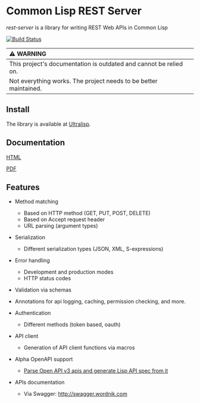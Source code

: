 Common Lisp REST Server
=======================

*rest-server* is a library for writing REST Web APIs in Common Lisp

[![Build Status](https://travis-ci.org/mmontone/cl-rest-server.svg?branch=master)](https://travis-ci.org/mmontone/cl-rest-server)

| :warning: WARNING                                                 |
|:------------------------------------------------------------------|
| This project's documentation is outdated and cannot be relied on. |
| Not everything works. The project needs to be better maintained.  |


## Install

The library is available at [Ultralisp](https://ultralisp.org).

## Documentation

[HTML](http://mmontone.github.io/cl-rest-server/doc/build/html)

[PDF](http://mmontone.github.io/cl-rest-server/doc/build/latex/CommonLispRESTServer.pdf)

## Features

* Method matching
  - Based on HTTP method (GET, PUT, POST, DELETE)
  - Based on Accept request header
  - URL parsing (argument types)

* Serialization
  - Different serialization types (JSON, XML, S-expressions)

* Error handling
  - Development and production modes
  - HTTP status codes

* Validation via schemas

* Annotations for api logging, caching, permission checking, and more.

* Authentication
  - Different methods (token based, oauth)

* API client
  - Generation of API client functions via macros
  
* Alpha OpenAPI support
  - [Parse Open API v3 apis and generate Lisp API spec from it](test/openapi.lisp)

* APIs documentation
  - Via Swagger: http://swagger.wordnik.com
